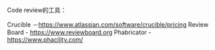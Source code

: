 Code review的工具：

Crucible －https://www.atlassian.com/software/crucible/pricing
Review Board - https://www.reviewboard.org
Phabricator - https://www.phacility.com/
